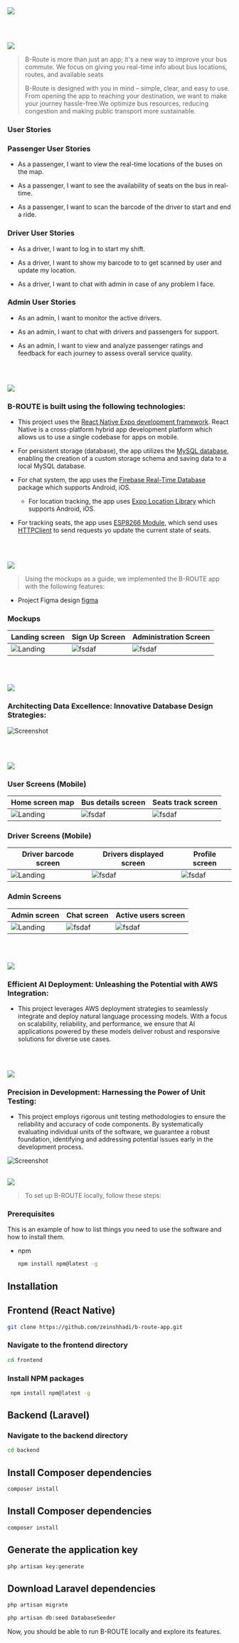 <img src="./readme/title1.svg"/>

<br><br>

<!-- project philosophy -->
<img src="./readme/title2.svg"/>

> B-Route is more than just an app; it's a new way to improve your bus commute. We focus on giving you real-time info about bus locations, routes, and available seats
>
> B-Route is designed with you in mind – simple, clear, and easy to use. From opening the app to reaching your destination, we want to make your journey hassle-free.We optimize bus resources, reducing congestion and making public transport more sustainable.

### User Stories

### Passenger User Stories

- As a passenger, I want to view the real-time locations of the buses on the map.

- As a passenger, I want to see the availability of seats on the bus in real-time.

- As a passenger, I want to scan the barcode of the driver to start and end a ride.

### Driver User Stories

- As a driver, I want to log in to start my shift.

- As a driver, I want to show my barcode to to get scanned by user and update my location.

- As a driver, I want to chat with admin in case of any problem I face.

### Admin User Stories

- As an admin, I want to monitor the active drivers.

- As an admin, I want to chat with drivers and passengers for support.

- As an admin, I want to view and analyze passenger ratings and feedback for each journey to assess overall service quality.

  <br><br>

<!-- Tech stack -->
<img src="./readme/title3.svg"/>

### B-ROUTE is built using the following technologies:

- This project uses the [React Native Expo development framework](https://reactnative.dev/). React Native is a cross-platform hybrid app development platform which allows us to use a single codebase for apps on mobile.
- For persistent storage (database), the app utilizes the [MySQL database](https://www.mysql.com/), enabling the creation of a custom storage schema and saving data to a local MySQL database.
- For chat system, the app uses the [Firebase Real-Time Database](https://firebase.google.com/docs/database) package which supports Android, iOS.
  - For location tracking, the app uses [Expo Location Library](https://docs.expo.dev/versions/latest/sdk/location/) which supports Android, iOS.
- For tracking seats, the app uses [ESP8266 Module](https://www.espressif.com/en/products/socs/esp8266), which send uses [HTTPClient](https://www.arduino.cc/reference/en/libraries/httpclient/) to send requests yo update the current state of seats.

  <br><br>

<!-- UI UX -->
<img src="./readme/title4.svg"/>

> Using the mockups as a guide, we implemented the B-ROUTE app with the following features:

- Project Figma design [figma](https://www.figma.com/file/GJ2YyJatUqoTfFIRbqcMKn/B-route?type=design&node-id=123%3A450&mode=design&t=PvP4zBXw9OVG0g8b-1)

### Mockups

| Landing screen                   | Sign Up Screen                | Administration Screen                 |
| -------------------------------- | ----------------------------- | ------------------------------------- |
| ![Landing](./readme/Landing.png) | ![fsdaf](./readme/Signup.png) | ![fsdaf](./readme/Adminstration5.png) |

<br><br>

<!-- Database Design -->
<img src="./readme/title5.svg"/>

### Architecting Data Excellence: Innovative Database Design Strategies:

![Screenshot](./readme/db.png)

<br><br>

<!-- Implementation -->
<img src="./readme/title6.svg"/>

### User Screens (Mobile)

| Home screen map                  | Bus details screen                | Seats track screen             |
| -------------------------------- | --------------------------------- | ------------------------------ |
| ![Landing](./readme/mapuser.gif) | ![fsdaf](./readme/busdetails.gif) | ![fsdaf](./readme/arduino.gif) |

### Driver Screens (Mobile)

| Driver barcode screen             | Drivers displayed screen          | Profile screen                  |
| --------------------------------- | --------------------------------- | ------------------------------- |
| ![Landing](./readme/barcode.jpeg) | ![fsdaf](./readme/drivermap.jpeg) | ![fsdaf](./readme/profile.jpeg) |

### Admin Screens

| Admin screen                     | Chat screen                 | Active users screen             |
| -------------------------------- | --------------------------- | ------------------------------- |
| ![Landing](./readme/admin1.jpeg) | ![fsdaf](./readme/chat.gif) | ![fsdaf](./readme/active1.jpeg) |

<br><br>

<!-- AWS Deployment -->
<img src="./readme/title8.svg"/>

### Efficient AI Deployment: Unleashing the Potential with AWS Integration:

- This project leverages AWS deployment strategies to seamlessly integrate and deploy natural language processing models. With a focus on scalability, reliability, and performance, we ensure that AI applications powered by these models deliver robust and responsive solutions for diverse use cases.

<br><br>

<!-- Unit Testing -->
<img src="./readme/title9.svg"/>

### Precision in Development: Harnessing the Power of Unit Testing:

- This project employs rigorous unit testing methodologies to ensure the reliability and accuracy of code components. By systematically evaluating individual units of the software, we guarantee a robust foundation, identifying and addressing potential issues early in the development process.

![Screenshot](./readme/unitest.png)
<br><br>

<!-- How to run -->
<img src="./readme/title10.svg"/>

> To set up B-ROUTE locally, follow these steps:

### Prerequisites

This is an example of how to list things you need to use the software and how to install them.

- npm
  ```sh
  npm install npm@latest -g
  ```

## Installation

## Frontend (React Native)

```sh
git clone https://github.com/zeinshhadi/b-route-app.git
```

### Navigate to the frontend directory

```sh
cd frontend
```

### Install NPM packages

```sh
 npm install npm@latest -g
```

## Backend (Laravel)

### Navigate to the backend directory

```sh
cd backend
```

## Install Composer dependencies

```sh
composer install
```

## Install Composer dependencies

```sh
composer install
```

## Generate the application key

```sh
php artisan key:generate
```

## Download Laravel dependencies

```sh
php artisan migrate
```

```sh
php artisan db:seed DatabaseSeeder
```

Now, you should be able to run B-ROUTE locally and explore its features.
